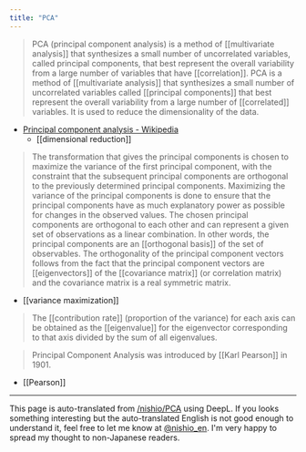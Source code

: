 ```yaml
---
title: "PCA"
---
```


>  PCA (principal component analysis) is a method of [[multivariate analysis]] that synthesizes a small number of uncorrelated variables, called principal components, that best represent the overall variability from a large number of variables that have [[correlation]]. PCA is a method of [[multivariate analysis]] that synthesizes a small number of uncorrelated variables called [[principal components]] that best represent the overall variability from a large number of [[correlated]] variables. It is used to reduce the dimensionality of the data.
- [Principal component analysis - Wikipedia](https://ja.wikipedia.org/wiki/%E4%B8%BB%E6%88%90%E5%88%86%E5%88%86%E6%9E%90)
    - [[dimensional reduction]]

> The transformation that gives the principal components is chosen to maximize the variance of the first principal component, with the constraint that the subsequent principal components are orthogonal to the previously determined principal components. Maximizing the variance of the principal components is done to ensure that the principal components have as much explanatory power as possible for changes in the observed values. The chosen principal components are orthogonal to each other and can represent a given set of observations as a linear combination. In other words, the principal components are an [[orthogonal basis]] of the set of observables. The orthogonality of the principal component vectors follows from the fact that the principal component vectors are [[eigenvectors]] of the [[covariance matrix]] (or correlation matrix) and the covariance matrix is a real symmetric matrix.
- [[variance maximization]]

> The [[contribution rate]] (proportion of the variance) for each axis can be obtained as the [[eigenvalue]] for the eigenvector corresponding to that axis divided by the sum of all eigenvalues.

> Principal Component Analysis was introduced by [[Karl Pearson]] in 1901.
- [[Pearson]]

---
This page is auto-translated from [/nishio/PCA](https://scrapbox.io/nishio/PCA) using DeepL. If you looks something interesting but the auto-translated English is not good enough to understand it, feel free to let me know at [@nishio_en](https://twitter.com/nishio_en). I'm very happy to spread my thought to non-Japanese readers.